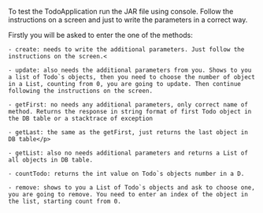 To test the TodoApplication run the JAR file using console.
 Follow the instructions on a screen and just to write the parameters in a correct way.

 Firstly you will be asked to enter the one of the methods:

	- create: needs to write the additional parameters. Just follow the instructions on the screen.<

	- update: also needs the additional parameters from you. Shows to you a list of Todo`s objects, then you need to choose the number of object in a List, counting from 0, you are going to update. Then continue following the instructions on the screen.

	- getFirst: no needs any additional parameters, only correct name of method. Returns the response in string format of first Todo object in the DB table or a stacktrace of exception
	
	- getLast: the same as the getFirst, just returns the last object in DB table</p>

	- getList: also no needs additional parameters and returns a List of all objects in DB table.

	- countTodo: returns the int value on Todo`s objects number in a D.

	- remove: shows to you a List of Todo`s objects and ask to choose one, you are going to remove. You need to enter an index of the object in the list, starting count from 0.
